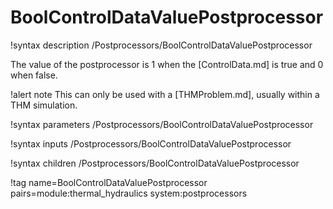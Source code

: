 # BoolControlDataValuePostprocessor

!syntax description /Postprocessors/BoolControlDataValuePostprocessor

The value of the postprocessor is 1 when the [ControlData.md] is true and 0 when false.

!alert note
This can only be used with a [THMProblem.md], usually within a THM simulation.

!syntax parameters /Postprocessors/BoolControlDataValuePostprocessor

!syntax inputs /Postprocessors/BoolControlDataValuePostprocessor

!syntax children /Postprocessors/BoolControlDataValuePostprocessor

!tag name=BoolControlDataValuePostprocessor pairs=module:thermal_hydraulics system:postprocessors
